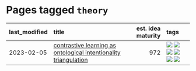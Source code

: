 # Pages tagged `theory`

|last_modified|title|est. idea maturity|tags
|:---|:---|---:|:---|
|2023-02-05|[contrastive learning as ontological intentionality triangulation](../contrastive_learning_as_ontological_intentionality_triangulation.md)|972|[![](https://img.shields.io/badge/tag-meta-35b163)](../tags/meta.md) [![](https://img.shields.io/badge/tag-philosophy-b4243e)](../tags/philosophy.md) [![](https://img.shields.io/badge/tag-semiotics-b7fb0)](../tags/semiotics.md) [![](https://img.shields.io/badge/tag-synesthesia-b25b5)](../tags/synesthesia.md) [![](https://img.shields.io/badge/tag-theory-76bb24)](../tags/theory.md) [![](https://img.shields.io/badge/tag-wip-5d9a82)](../tags/wip.md)|